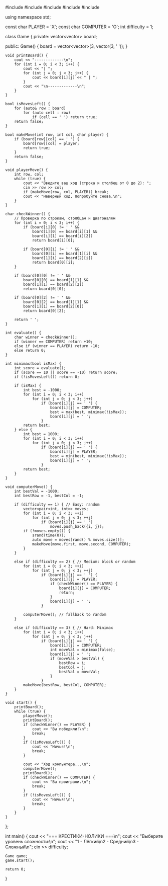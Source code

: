 #include <iostream>
#include <vector>
#include <limits>
#include <cstdlib>
#include <ctime>

using namespace std;

const char PLAYER = 'X';
const char COMPUTER = 'O';
int difficulty = 1;

class Game {
private:
    vector<vector<char>> board;

public:
    Game() {
        board = vector<vector<char>>(3, vector<char>(3, ' '));
    }

    void printBoard() {
        cout << "-------------\n";
        for (int i = 0; i < 3; i++) {
            cout << "| ";
            for (int j = 0; j < 3; j++) {
                cout << board[i][j] << " | ";
            }
            cout << "\n-------------\n";
        }
    }

    bool isMovesLeft() {
        for (auto& row : board)
            for (auto cell : row)
                if (cell == ' ') return true;
        return false;
    }

    bool makeMove(int row, int col, char player) {
        if (board[row][col] == ' ') {
            board[row][col] = player;
            return true;
        }
        return false;
    }

    void playerMove() {
        int row, col;
        while (true) {
            cout << "Введите ваш ход (строка и столбец от 0 до 2): ";
            cin >> row >> col;
            if (makeMove(row, col, PLAYER)) break;
            cout << "Неверный ход, попробуйте снова.\n";
        }
    }

    char checkWinner() {
        // Проверка по строкам, столбцам и диагоналям
        for (int i = 0; i < 3; i++) {
            if (board[i][0] != ' ' &&
                board[i][0] == board[i][1] &&
                board[i][1] == board[i][2])
                return board[i][0];

            if (board[0][i] != ' ' &&
                board[0][i] == board[1][i] &&
                board[1][i] == board[2][i])
                return board[0][i];
        }

        if (board[0][0] != ' ' &&
            board[0][0] == board[1][1] &&
            board[1][1] == board[2][2])
            return board[0][0];

        if (board[0][2] != ' ' &&
            board[0][2] == board[1][1] &&
            board[1][1] == board[2][0])
            return board[0][2];

        return ' ';
    }

    int evaluate() {
        char winner = checkWinner();
        if (winner == COMPUTER) return +10;
        else if (winner == PLAYER) return -10;
        else return 0;
    }

    int minimax(bool isMax) {
        int score = evaluate();
        if (score == 10 || score == -10) return score;
        if (!isMovesLeft()) return 0;

        if (isMax) {
            int best = -1000;
            for (int i = 0; i < 3; i++)
                for (int j = 0; j < 3; j++)
                    if (board[i][j] == ' ') {
                        board[i][j] = COMPUTER;
                        best = max(best, minimax(!isMax));
                        board[i][j] = ' ';
                    }
            return best;
        } else {
            int best = 1000;
            for (int i = 0; i < 3; i++)
                for (int j = 0; j < 3; j++)
                    if (board[i][j] == ' ') {
                        board[i][j] = PLAYER;
                        best = min(best, minimax(!isMax));
                        board[i][j] = ' ';
                    }
            return best;
        }
    }

    void computerMove() {
        int bestVal = -1000;
        int bestRow = -1, bestCol = -1;

        if (difficulty == 1) { // Easy: random
            vector<pair<int, int>> moves;
            for (int i = 0; i < 3; ++i)
                for (int j = 0; j < 3; ++j)
                    if (board[i][j] == ' ')
                        moves.push_back({i, j});
            if (!moves.empty()) {
                srand(time(0));
                auto move = moves[rand() % moves.size()];
                makeMove(move.first, move.second, COMPUTER);
            }
        }

        else if (difficulty == 2) { // Medium: block or random
            for (int i = 0; i < 3; ++i)
                for (int j = 0; j < 3; ++j)
                    if (board[i][j] == ' ') {
                        board[i][j] = PLAYER;
                        if (checkWinner() == PLAYER) {
                            board[i][j] = COMPUTER;
                            return;
                        }
                        board[i][j] = ' ';
                    }

            computerMove(); // fallback to random
        }

        else if (difficulty == 3) { // Hard: Minimax
            for (int i = 0; i < 3; i++)
                for (int j = 0; j < 3; j++)
                    if (board[i][j] == ' ') {
                        board[i][j] = COMPUTER;
                        int moveVal = minimax(false);
                        board[i][j] = ' ';
                        if (moveVal > bestVal) {
                            bestRow = i;
                            bestCol = j;
                            bestVal = moveVal;
                        }
                    }
            makeMove(bestRow, bestCol, COMPUTER);
        }
    }

    void start() {
        printBoard();
        while (true) {
            playerMove();
            printBoard();
            if (checkWinner() == PLAYER) {
                cout << "Вы победили!\n";
                break;
            }
            if (!isMovesLeft()) {
                cout << "Ничья!\n";
                break;
            }

            cout << "Ход компьютера...\n";
            computerMove();
            printBoard();
            if (checkWinner() == COMPUTER) {
                cout << "Вы проиграли.\n";
                break;
            }
            if (!isMovesLeft()) {
                cout << "Ничья!\n";
                break;
            }
        }
    }
};

int main() {
    cout << "=== КРЕСТИКИ-НОЛИКИ ===\n";
    cout << "Выберите уровень сложности:\n";
    cout << "1 - Лёгкий\n2 - Средний\n3 - Сложный\n";
    cin >> difficulty;

    Game game;
    game.start();

    return 0;
}
